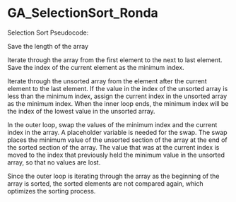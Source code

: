 # GA_SelectionSort_Ronda

Selection Sort Pseudocode:

Save the length of the array

Iterate through the array from the first element to the next to last element.
Save the index of the current element as the minimum index.

Iterate through the unsorted array from the element after the current element to the last element.
If the value in the index of the unsorted array is less than the minimum index, 
assign the current index in the unsorted array as the minimum index.
When the inner loop ends, the minimum index will be the index of the lowest value in the unsorted array. 

In the outer loop, swap the values of the minimum index and the current index in the array. 
A placeholder variable is needed for the swap. The swap places the minimum value of the unsorted section 
of the array at the end of the sorted section of the array. The value that was at the current index is 
moved to the index that previously held the minimum value in the unsorted array, so that no values are lost.

Since the outer loop is iterating through the array as the beginning of the array is sorted, the sorted
elements are not compared again, which optimizes the sorting process.


